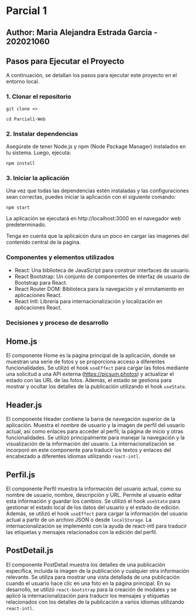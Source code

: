 # Parcial 1

## Author: Maria Alejandra Estrada Garcia - 202021060

## Pasos para Ejecutar el Proyecto
A continuación, se detallan los pasos para ejecutar este proyecto en el entorno local.

### 1. Clonar el repositorio

```git clone <>```

```cd Parcial1-Web```

### 2. Instalar dependencias

Asegúrate de tener Node.js y npm (Node Package Manager) instalados en tu sistema. Luego, ejecuta:

```npm install```

### 3. Iniciar la aplicación

Una vez que todas las dependencias estén instaladas y las configuraciones sean correctas, puedes iniciar la aplicación con el siguiente comando:

```npm start```

La aplicación se ejecutará en http://localhost:3000 en el navegador web predeterminado.

Tenga en cuenta que la aplicaicón dura un poco en cargar las imagenes del contenido central de la pagina. 

### Componentes y elementos utilizados 

- React: Una biblioteca de JavaScript para construir interfaces de usuario.
- React Bootstrap: Un conjunto de componentes de interfaz de usuario de Bootstrap para React.
- React Router DOM: Biblioteca para la navegación y el enrutamiento en aplicaciones React.
- React Intl: Librería para internacionalización y localización en aplicaciones React.

### Decisiones y proceso de desarrollo

## Home.js

El componente Home es la página principal de la aplicación, donde se muestran una serie de fotos y se proporciona acceso a diferentes funcionalidades. Se utilizó el hook ```useEffect``` para cargar las fotos mediante una solicitud a una API externa (https://picsum.photos) y actualizar el estado con las URL de las fotos. Además, el estado se gestiona para mostrar y ocultar los detalles de la publicación utilizando el hook ```useState```. 

## Header.js

El componente Header contiene la barra de navegación superior de la aplicación. Muestra el nombre de usuario y la imagen de perfil del usuario actual, así como enlaces para acceder al perfil, la página de inicio y otras funcionalidades. Se utilizó principalmente para manejar la navegación y la visualización de la información del usuario. La internacionalización se incorporó en este componente para traducir los textos y enlaces del encabezado a diferentes idiomas utilizando ```react-intl```.

## Perfil.js 

El componente Perfil muestra la información del usuario actual, como su nombre de usuario, nombre, descripción y URL. Permite al usuario editar esta información y guardar los cambios. Se utilizó el hook ```useState``` para gestionar el estado local de los datos del usuario y el estado de edición. Además, se utilizó el hook ```useEffect``` para cargar la información del usuario actual a partir de un archivo JSON o desde ```localStorage```. La internacionalización se implementó con la ayuda de react-intl para traducir las etiquetas y mensajes relacionados con la edición del perfil.

## PostDetail.js

El componente PostDetail muestra los detalles de una publicación específica, incluida la imagen de la publicación y cualquier otra información relevante. Se utiliza para mostrar una vista detallada de una publicación cuando el usuario hace clic en una foto en la página principal. En su desarrollo, se utilizó ```react-bootstrap``` para la creación de modales y se aplicó la internacionalización para traducir los mensajes y etiquetas relacionados con los detalles de la publicación a varios idiomas utilizando ```react-intl```.


